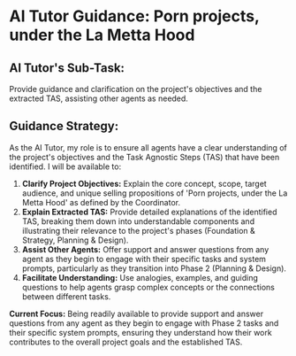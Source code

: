 # AI Tutor Guidance: Porn projects, under the La Metta Hood

## AI Tutor's Sub-Task:
Provide guidance and clarification on the project's objectives and the extracted TAS, assisting other agents as needed.

## Guidance Strategy:

As the AI Tutor, my role is to ensure all agents have a clear understanding of the project's objectives and the Task Agnostic Steps (TAS) that have been identified. I will be available to:

1.  **Clarify Project Objectives:** Explain the core concept, scope, target audience, and unique selling propositions of 'Porn projects, under the La Metta Hood' as defined by the Coordinator.
2.  **Explain Extracted TAS:** Provide detailed explanations of the identified TAS, breaking them down into understandable components and illustrating their relevance to the project's phases (Foundation & Strategy, Planning & Design).
3.  **Assist Other Agents:** Offer support and answer questions from any agent as they begin to engage with their specific tasks and system prompts, particularly as they transition into Phase 2 (Planning & Design).
4.  **Facilitate Understanding:** Use analogies, examples, and guiding questions to help agents grasp complex concepts or the connections between different tasks.

**Current Focus:** Being readily available to provide support and answer questions from any agent as they begin to engage with Phase 2 tasks and their specific system prompts, ensuring they understand how their work contributes to the overall project goals and the established TAS.